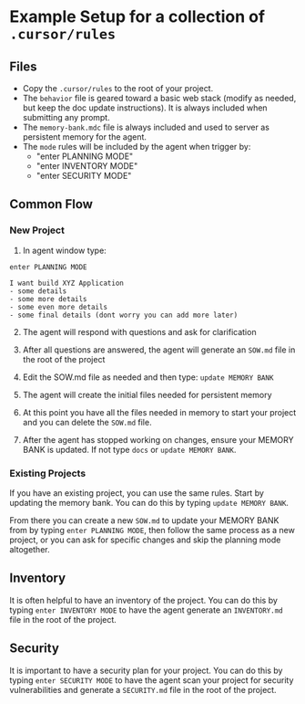 # Example Setup for a collection of `.cursor/rules`

## Files
- Copy the `.cursor/rules` to the root of your project.
- The  `behavior` file is geared toward a basic web stack (modify as needed, but keep the doc update instructions). It is always included when submitting any prompt.
- The `memory-bank.mdc` file is always included and used to server as persistent memory for the agent.
- The `mode` rules will be included by the agent when trigger by:
  - "enter PLANNING MODE"
  - "enter INVENTORY MODE"
  - "enter SECURITY MODE"

## Common Flow

### New Project
1. In agent window type:  
```
enter PLANNING MODE

I want build XYZ Application
- some details
- some more details
- some even more details
- some final details (dont worry you can add more later)
```

2. The agent will respond with questions and ask for clarification

3. After all questions are answered, the agent will generate an `SOW.md` file in the root of the project

4. Edit the SOW.md file as needed and then type: `update MEMORY BANK`

5. The agent will create the initial files needed for persistent memory

6. At this point you have all the files needed in memory to start your project and you can delete the `SOW.md` file.

7. After the agent has stopped working on changes, ensure your MEMORY BANK is updated. If not type `docs` or `update MEMORY BANK`.

### Existing Projects

If you have an existing project, you can use the same rules. Start by updating the memory bank. You can do this by typing `update MEMORY BANK`.

From there you can create a new `SOW.md` to update your MEMORY BANK from by typing `enter PLANNING MODE`, then follow the same process as a new project, or you can ask for specific changes and skip the planning mode altogether.

## Inventory

It is often helpful to have an inventory of the project. You can do this by typing `enter INVENTORY MODE` to have the agent generate an `INVENTORY.md` file in the root of the project.

## Security

It is important to have a security plan for your project. You can do this by typing `enter SECURITY MODE` to have the agent scan your project for security vulnerabilities and generate a `SECURITY.md` file in the root of the project.
